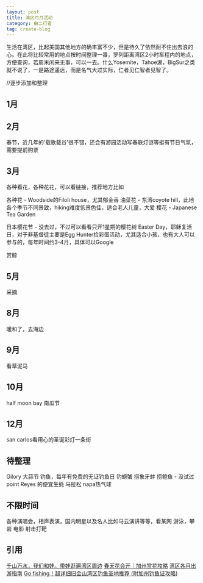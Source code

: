 ```yaml
---
layout: post
title: 湾区月月活动
category: 虫二行者
tag: create-blog
---
```


生活在湾区，比起美国其他地方的确丰富不少，但是待久了依然耐不住出去浪的心。在此将比较常用的地点按时间整理一番，罗列距离湾区2小时车程内的地点，方便查询，若周末闲来无事，可以一去。什么Yosemite，Tahoe湖，BigSur之类就不说了，一是路途遥远，而是名气大过实际，仁者见仁智者见智了。

//逐步添加和整理

1月
---

2月
---
春节，近几年的'载歌载谷'很不错，还会有游园活动写春联灯谜等挺有节日气氛，需要提前购票

3月
---
各种看花，各种花花，可以看链接，推荐地方比如

各种花 - Woodside的Filoli house，尤其郁金香
油菜花 - 东湾coyote hill，此地各个季节不同景致，hiking难度低景色佳，适合老人儿童，大爱
樱花 - Japanese Tea Garden

日本樱花节 - 没去过，不过可以看看只开1星期的樱花树
Easter Day，耶稣复活日，对于非基督徒主要是Egg Hunter捡彩蛋活动，尤其适合小孩，也有大人可以参与的，每年时间约3-4月，具体可以Google

赏鲸

5月
---
采摘


8月
---
暖和了，去海边

9月
---
看草泥马

10月
----
half moon bay 南瓜节

12月
----
san carlos看用心的圣诞彩灯一条街

待整理
-----
Gilory 大蒜节
钓鱼，每年有免费的无证钓鱼日
钓螃蟹
捞象牙蚌
捞鲍鱼 - 没试过
point Reyes 的便宜生蚝
马拉松
napa热气球


不限时间
--------
各种演唱会，相声表演，国内明星以及名人比如马云演讲等等，看某网
游泳，攀岩
电影
射击打靶

引用
----
[千山万水，我们和娃。带娃逛遍湾区周边](http://www.huaren.us/dispbbs.asp?boardid=333&Id=1452906)
[春天花会开｜加州赏花攻略](https://www.thechihuo.com/article/california-spring-flower-blooming-guide)
[湾区各月出游指南](https://www.mitbbs.com/article_t/SanFrancisco/32458813.html)
[Go fishing！超详细旧金山湾区钓鱼圣地推荐 (附加州钓鱼证攻略)](https://freewechat.com/a/MzAxMjI2MjI2Ng==/2247486313/1?raw)

